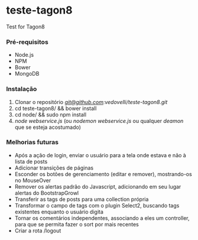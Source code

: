 teste-tagon8
============

Test for Tagon8

### Pré-requisitos

* Node.js
* NPM
* Bower
* MongoDB

### Instalação

1. Clonar o repositório *git@github.com:vedovelli/teste-tagon8.git*
2. cd teste-tagon8/ && bower install
3. cd node/ && sudo npm install
4. *node webservice.js* (ou _nodemon_ _webservice.js_ ou qualquer _deamon_ que se esteja acostumado)

### Melhorias futuras

* Após a ação de login, enviar o usuário para a tela onde estava e não à lista de posts
* Adicionar transições de páginas
* Esconder os botões de gerenciamento (editar e remover), mostrando-os no MouseOver
* Remover os alertas padrão do Javascript, adicionando em seu lugar alertas do BootstrapGrowl
* Transferir as tags de posts para uma collection própria
* Transformar o campo de tags com o plugin Select2, buscando tags existentes enquanto o usuário digita
* Tornar os comentários independentes, associando a eles um controller, para que se permita fazer o sort por mais recentes
* Criar a rota /logout
